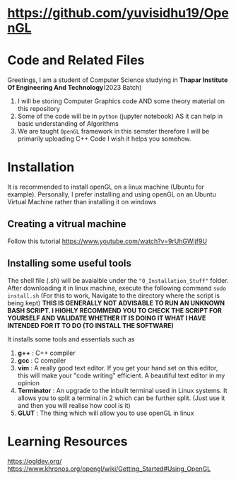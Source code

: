 # https://github.com/yuvisidhu19/OpenGL

# Code and Related Files
Greetings, I am a student of Computer Science studying in **Thapar Institute Of Engineering And Technology**(2023 Batch) 
1. I will be storing Computer Graphics code AND some theory material on this repository
2. Some of the code will be in ```python``` (jupyter notebook) AS it can help in basic understanding of Algorithms
3. We are taught ```OpenGL``` framework in this semster therefore I will be primarily uploading C++ Code
I wish it helps you somehow.

# Installation
It is recommended to install openGL on a linux machine (Ubuntu for example). Personally, I prefer installing and using openGL on an Ubuntu Virtual Machine rather than installing it on windows
## Creating a vitrual machine
Follow this tutorial
https://www.youtube.com/watch?v=9rUhGWijf9U

## Installing some useful tools
The shell file (.sh) will be avaialble under the ```"0_Installation_Stuff"``` folder. After downloading it in linux machine, execute the following command ```sudo install.sh``` (For this to work, Navigate to the directory where the script is being kept) **THIS IS GENERALLY NOT ADVISABLE TO RUN AN UNKNOWN BASH SCRIPT. I HIGHLY RECOMMEND YOU TO CHECK THE SCRIPT FOR YOURSELF AND VALIDATE WHETHER IT IS DOING IT WHAT I HAVE INTENDED FOR IT TO DO (TO INSTALL THE SOFTWARE)**  

It installs some tools and essentials such as
1. **g++** : C++ compiler
2. **gcc** : C compiler
3. **vim** : A really good text editor. If you get your hand set on this editor, this will make your "code writing" efficient. A beautiful text editor in my opinion
4. **Terminator** : An upgrade to the inbuilt terminal used in Linux systems. It allows you to split a terminal in 2 which can be further split. (Just use it and then you will realise how cool is it)
5. **GLUT** : The thing which will allow you to use openGL in linux

# Learning Resources
https://ogldev.org/
https://www.khronos.org/opengl/wiki/Getting_Started#Using_OpenGL
